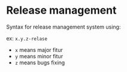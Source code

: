 # Release management

Syntax for release management system using:

ex: `x.y.z-relase`

- `x` means major fitur
- `y` means minor fitur
- `z` means bugs fixing
